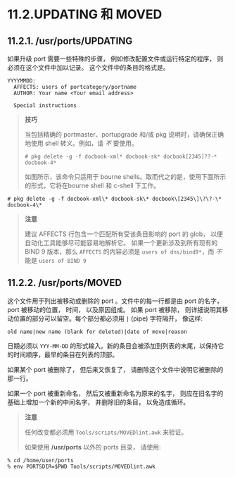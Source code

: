 # 11.2.UPDATING 和 MOVED

## 11.2.1. /usr/ports/UPDATING

如果升级 port 需要一些特殊的步骤， 例如修改配置文件或运行特定的程序， 则必须在这个文件中加以记录。
这个文件中的条目的格式是。

```
YYYYMMDD:
  AFFECTS: users of portcategory/portname
  AUTHOR: Your name <Your email address>

  Special instructions
```

>**技巧**
>
> 当包括精确的 portmaster、portupgrade 和/或 pkg 说明时，请确保正确地使用 shell 转义。例如，请 *不* 要使用。
>
>```
> # pkg delete -g -f docbook-xml* docbook-sk* docbook[2345]??-* docbook-4*
>```
>
> 如图所示，该命令只适用于 bourne shells。取而代之的是，使用下面所示的形式，它将在bourne shell 和 c-shell 下工作。

```
# pkg delete -g -f docbook-xml\* docbook-sk\* docbook\[2345\]\?\?-\* docbook-4\*
```

>**注意**
>
> 建议 AFFECTS 行包含一个匹配所有受该条目影响的 port 的 glob， 以便自动化工具能够尽可能容易地解析它。
如果一个更新涉及到所有现有的 BIND 9 版本，那么 `AFFECTS` 的内容必须是 `users of dns/bind9*`，而 *不* 能是 `users of BIND 9`

## 11.2.2. /usr/ports/MOVED

这个文件用于列出被移动或删除的 port 。文件中的每一行都是由 port 的名字， port 被移动的位置， 时间， 以及原因组成。
如果 port 被移除， 则详细说明其移动位置的部分可以留空。每个部分都必须用 `|` (pipe) 字符隔开， 像这样:

```
old name|new name (blank for deleted)|date of move|reason
```

日期必须以 `YYY-MM-DD` 的形式输入。新的条目会被添加到列表的末尾，以保持它的时间顺序，最早的条目在列表的顶部。

如果某个 port 被删除了， 但后来又恢复了， 请删除这个文件中说明它被删除的那一行。

如果一个 port 被重新命名， 然后又被重新命名为原来的名字， 则应在旧名字的基础上增加一个新的中间名字， 并删除旧的条目， 以免造成循环。

>**注意**
>
> 任何改变都必须用 `Tools/scripts/MOVEDlint.awk` 来验证。
>
> 如果使用 **/usr/ports** 以外的 ports 目录， 请使用:

```
% cd /home/user/ports
% env PORTSDIR=$PWD Tools/scripts/MOVEDlint.awk
```
